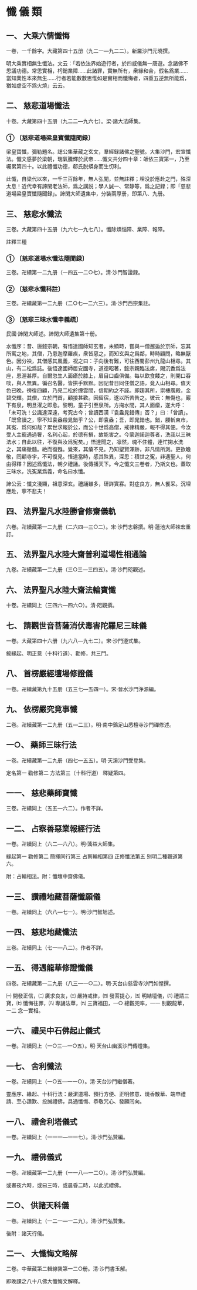 # 懺 儀 類

## 一、 大乘六情懺悔

一卷，一千餘字。大藏第四十五册（九二一—九二二）。新羅沙門元曉撰。

明大乘實相無生懺法。文云：「若依法界始遊行者，於四威儀無一唐遊。念諸佛不思議功德。常思實相，杇銷業障……此諸罪，實無所有，衆緣和合，假名爲業……當知業性本來無生……行者若能數數思惟如是實相而懺悔者，四重五逆無所能爲，猶如虚空不爲火燒」云云。

## 二、 慈悲道場懺法

十卷。大藏第四十五册（九二二—九六七）。梁·諸大法師集。

### ① 〔慈悲道場梁皇寶懺隨聞録〕 

梁皇寶懺，彌勒題名。誌公集華藏之玄文，羣經録諸佛之聖號。大集沙門，宏宣懺法。懺文感夢於梁朝，瑞氣騰輝於武帝……懺文共分四十章：皈依三寶第一，乃至囑累第四十。以此禮懺功德，郗氏脱蟒身而生忉利。

此懺，自梁代以來，一千三百餘年，無人弘闡，並無註釋；埋没於應赴之門，殊深太息！近代幸有諦閑老法師，爲之講説；學人誠一、常静等，爲之記録；即「慈悲道場梁皇寶懺隨聞録」。諦閑大師遺集中，分裝兩厚册，即第八、九册。

## 三、 慈悲水懺法

三卷。大藏第四十五册（九六七—九七八）。懺除煩惱障、業障、報障。

註釋三種

### ① 〔慈悲道場水懺法隨聞録〕 

三卷。卍續第一二九册（一四五—二○七）。清·沙門智證録。

### ② 〔慈悲水懺科註〕 

三卷。卍續藏第一二九册（二○七—二六三）。清·沙門西宗集註。

### ③ 〔慈悲三昧水懺申義疏〕 

民國·諦閑大師述。諦閑大師遺集第十册。

水懺序：昔、唐懿宗朝，有悟達國師知玄者，未顯時，嘗與一僧邂逅於京師，忘其所寓之地，其僧，乃患迦摩羅疾，衆皆惡之，而知玄與之爲鄰，時時顧問，略無厭色。因分袂，其僧感其風義，祝之曰：子向後有難，可往西蜀彭州九龍山相尋。其山，有二松爲誌。後悟達國師居安國寺，道德昭著，懿宗親臨法席，賜沉香爲法座，恩渥甚厚。自爾忽生人面瘡於膝上，眉目口齒俱備。每以飲食餧之，則開口吞啖，與人無異。徧召名醫，皆拱手默默。因記昔日同住僧之語，竟入山相尋。值天色已晚，徬徨四顧，乃見二松於煙雲間，信期約之不誣。即趨其所，崇樓廣殿，金碧交輝。其僧，立於門首，顧接甚歡。因留宿，遂以所苦告之。彼云：無傷也，巖下有泉，明旦濯之即愈。黎明，童子引至泉所。方掬水間，其人面瘡，遂大呼：「未可洗！公識達深遠，考究古今；曾讀西漢『袁盎晁錯傳』否？」曰：「曾讀」。「既曾讀之，寧不知袁盎殺晁錯乎？公，即袁盎；吾，即晁錯也。錯，腰斬東市，其寃、爲何如哉？累世求報於公，而公十世爲高僧，戒律精嚴，報不得其便。今汝受人主寵遇過奢，名利心起，於德有損，故能害之。今蒙迦諾迦尊者，洗我以三昧法水；自此以往，不復與汝爲寃矣。」悟達聞之，凛然，魂不住體，連忙掬水洗之，其痛徹髓。絶而復甦。覺來，其瘡不見。乃知聖賢渾跡，非凡情所測。更欲瞻敬，囘顧寺宇，不可復見。悟達當時，感其殊異，深思：積世之寃，非遇聖人，何由得釋？因述爲懺法，朝夕禮誦。後傳播天下。今之懺文三卷者，乃斯文也。蓋取三昧水，洗寃業爲義，命名曰水懺。

諦公云：懺文淺顯，祖意深玄。禮誦雖多，研詳實寡。對症良方，無人餐采。沉埋應赴，寧不悲夫！

## 四、 法界聖凡水陸勝會修齋儀軌

六卷。卍續藏第一二九册（二六四—三○二）。宋·沙門志磐撰。明·蓮池大師袾宏重訂。

## 五、 法界聖凡水陸大齋普利道場性相通論

九卷。卍續藏第一二九册（三○三—三四五）。清·沙門咫觀述。

## 六、 法界聖凡水陸大齋法輪寶懺

十卷。卍續同上（三四六—四六○）。清·咫觀撰。

## 七、 請觀世音菩薩消伏毒害陀羅尼三昧儀

一卷。大藏第四十六册（九六八—九七二）。宋·沙門遵式集。

敘緣起、明正意（十科行道）、勸修，共三門。

## 八、 首楞嚴經壇場修證儀

一卷。卍續藏第九十五册（五三七—五四一）。宋·晉水沙門浄源編。

## 九、 依楞嚴究竟事懺

二卷。卍續藏第一二九册（五—二三）。明·南中鷄足山悉檀寺沙門禪修述。

## 一○、 藥師三昧行法

一卷。卍續藏第一二九册（四七—五五）。明·天溪沙門受登集。

定名第一 勸修第二 方法第三（十科行道） 釋疑第四。

## 一一、 慈悲藥師寶懺

三卷。卍續同上（五五—六二）。作者不詳。

## 一二、 占察善惡業報經行法

一卷。卍續同上（六二—六八）。明·蕅益大師集。

緣起第一 勸修第二 簡擇同行第三 占察輪相第四 正修懺法第五 别明二種觀道第六。

附：占輪相法。附：懺壇中齋佛儀。

## 一三、 讚禮地藏菩薩懺願儀

一卷。卍續同上（六八—七一）。明·沙門智旭述。

## 一四、 慈悲地藏懺法

三卷。卍續同上（七一—八二）。作者不詳。

## 一五、 得遇龍華修證懺儀

四卷。卍續藏第一二九册（八三—一○二）。明·天台山慈雲寺沙門如惺撰。

㈠ 開發正信，㈡ 廣求良友，㈢ 嚴持戒律，㈣ 發菩提心，㈤ 明結壇儀，㈥ 禮請三寶，㈦ 懺悔往罪，㈧ 專誦法華，㈨ 三寶福田，一○ 總觀兜率，一一 别觀龍華，一二 念一實相。

## 一六、 禮吴中石佛起止儀式

一卷。卍續同上（一○三—一○五）。明·天台山幽溪沙門傳燈集。

## 一七、 舍利懺法

一卷。卍續同上（一○五—一一○）。清·天台沙門繼僧著。

靈應序、緣起、十科行法：嚴潔道場、預行方便、正明修意、燒香散華、端申禮請、至心讚歎、投誠禮佛，具通懺悔、恭敬咒心、發願囘向。

## 一八、 禮舍利塔儀式

一卷。卍續同上（一一一—一一七）。清·沙門弘贊編。

## 一九、 禮佛儀式

一卷。卍續藏第一二九册（一一八—一二○）。清·沙門弘贊編。

或晝夜六時，或曰三時，或晨昏二時，以此式禮佛。

## 二○、 供諸天科儀

一卷。卍續同上（一二一—一二九）。清·沙門弘贊集。

後附：諸天行儀。

## 二一、 大懺悔文略解

二卷。中華藏第二輯線裝第一二○册。清·沙門書玉解。

即晚課之八十八佛大懺悔文解釋。